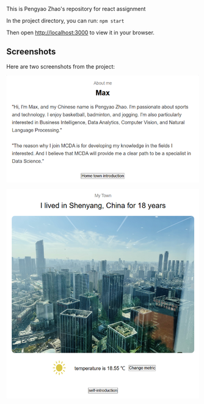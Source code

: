 This is Pengyao Zhao's repository for react assignment

In the project directory, you can run: `npm start`

Then open [http://localhost:3000](http://localhost:3000) to view it in your browser.

## Screenshots

Here are two screenshots from the project:

![Result Image 1](./public/AboutMe.png)

![Result Image 2](./public/hometown.png)

